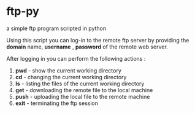 # ftp-py
a simple ftp program scripted in python

Using this script you can log-in to the remote ftp server by providing the **domain** name, **username** , **password** of the remote web server.

After logging in you can perform the following actions :
  1) **pwd**   -   show the current working directory
  2) **cd**   -   changing the current working directory
  3) **ls**   -   listing the files of the current working directory
  4) **get**   -   downloading the remote file to the local machine
  5) **push**   -   uploading the local file to the remote machine
  6) **exit**   -   terminating the ftp session

